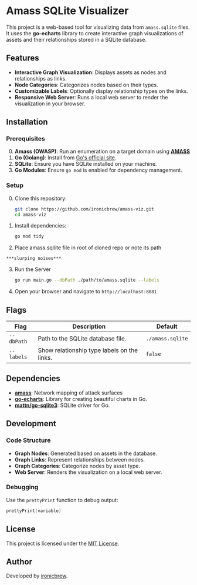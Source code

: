 # Amass SQLite Visualizer

This project is a web-based tool for visualizing data from `amass.sqlite` files. It uses the **go-echarts** library to create interactive graph visualizations of assets and their relationships stored in a SQLite database.

## Features

- **Interactive Graph Visualization**: Displays assets as nodes and relationships as links.
- **Node Categories**: Categorizes nodes based on their types.
- **Customizable Labels**: Optionally display relationship types on the links.
- **Responsive Web Server**: Runs a local web server to render the visualization in your browser.

## Installation

### Prerequisites

0. **Amass (OWASP)**: Run an enumeration on a target domain using **[AMASS](https://github.com/owasp-amass/amass)**
1. **Go (Golang)**: Install from [Go's official site](https://go.dev/).
2. **SQLite**: Ensure you have SQLite installed on your machine.
3. **Go Modules**: Ensure `go mod` is enabled for dependency management.

### Setup

0. Clone this repository:

   ```bash
   git clone https://github.com/ironicbrew/amass-viz.git
   cd amass-viz

   ```

1. Install dependencies:

   ```bash
   go mod tidy
   ```

2. Place amass.sqllite file in root of cloned repo or note its path

  ```
  ***slurping noises***
  ```

3. Run the Server

   ```bash
   go run main.go --dbPath ./path/to/amass.sqlite --labels
   ```

4. Open your browser and navigate to ```http://localhost:8081```

## Flags

| Flag       | Description                                 | Default          |
| ---------- | ------------------------------------------- | ---------------- |
| `--dbPath` | Path to the SQLite database file.           | `./amass.sqlite` |
| `--labels` | Show relationship type labels on the links. | `false`          |

## Dependencies

- **[amass](https://github.com/owasp-amass/amass)**: Network mapping of attack surfaces
- **[go-echarts](https://github.com/go-echarts/go-echarts)**: Library for creating beautiful charts in Go.
- **[mattn/go-sqlite3](https://github.com/mattn/go-sqlite3)**: SQLite driver for Go.

## Development

### Code Structure

- **Graph Nodes**: Generated based on assets in the database.
- **Graph Links**: Represent relationships between nodes.
- **Graph Categories**: Categorize nodes by asset type.
- **Web Server**: Renders the visualization on a local web server.

### Debugging

Use the `prettyPrint` function to debug output:

```go
prettyPrint(variable)
```

## License

This project is licensed under the [MIT License](LICENSE).

## Author

Developed by [ironicbrew](https://github.com/ironicbrew).